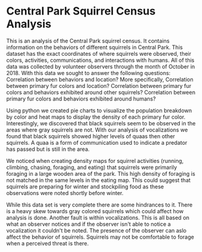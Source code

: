 # Central Park Squirrel Census Analysis

This is an analysis of the Central Park squirrel census. It contains information on the behaviors of different squirrels in Central Park. This dataset has the exact coordinates of where squirrels were observed, their colors, activities, communications, and interactions with humans. All of this data was collected by volunteer observers through the month of October in 2018. With this data we sought to answer the following questions: Correlation between behaviors and location?    More specifically, Correlation between primary fur colors and location? Correlation between primary fur colors and behaviors exhibited around other squirrels? Correlation between primary fur colors and behaviors exhibited around humans?

Using python we created pie charts to visualize the population breakdown by color and heat maps to display the density of each primary fur color. Interestingly, we discovered that black squirrels seem to be observed in the areas where gray squirrels are not. With our analysis of vocalizations we found that black squirrels showed higher levels of quaas then other squirrels. A quaa is a form of communication used to indicate a predator has passed but is still in the area.

We noticed when creating density maps for squirrel activities (running, climbing, chasing, foraging, and eating) that squirrels were primarily foraging in a large wooden area of the park. This high density of foraging is not matched in the same levels in the eating map. This could suggest that squirrels are preparing for winter and stockpiling food as these observations were noted shortly before winter.

While this data set is very complete there are some hindrances to it. There is a heavy skew towards gray colored squirrels which could affect how analysis is done. Another fault is within vocalizations. This is all based on what an observer notices and if the observer isn't able to notice a vocalization it couldn't be noted. The presence of the observer can aslo affect the behavior of squirrels. Squirrels may not be comfortable to forage when a perceived threat is there.

